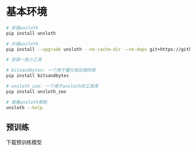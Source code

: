 # 基本环境

```bash
# 安装unsloth
pip install unsloth

# 升级unsloth
pip install --upgrade unsloth --no-cache-dir --no-deps git+https://github.com/unsloth/unsloth.git

# 安装一些小工具

# bitsandbytes: 一个用于量化和压缩的库
pip install bitsandbytes

# unsloth_zoo: 一个用于unsloth的工具库
pip install unsloth_zoo
```

```bash
# 查看unsloth帮助
unsloth --help
```

## 预训练

下载预训练模型

```python

```

